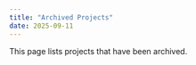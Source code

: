 ```yaml
---
title: "Archived Projects"
date: 2025-09-11
---
```


This page lists projects that have been archived.
